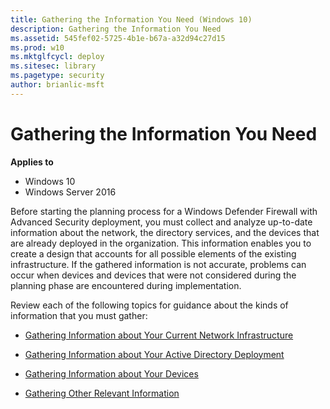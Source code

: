 ```yaml
---
title: Gathering the Information You Need (Windows 10)
description: Gathering the Information You Need
ms.assetid: 545fef02-5725-4b1e-b67a-a32d94c27d15
ms.prod: w10
ms.mktglfcycl: deploy
ms.sitesec: library
ms.pagetype: security
author: brianlic-msft
---
```


# Gathering the Information You Need

**Applies to**
-   Windows 10
-   Windows Server 2016

Before starting the planning process for a Windows Defender Firewall with Advanced Security deployment, you must collect and analyze up-to-date information about the network, the directory services, and the devices that are already deployed in the organization. This information enables you to create a design that accounts for all possible elements of the existing infrastructure. If the gathered information is not accurate, problems can occur when devices and devices that were not considered during the planning phase are encountered during implementation.

Review each of the following topics for guidance about the kinds of information that you must gather:

-   [Gathering Information about Your Current Network Infrastructure](gathering-information-about-your-current-network-infrastructure.md)

-   [Gathering Information about Your Active Directory Deployment](gathering-information-about-your-active-directory-deployment.md)

-   [Gathering Information about Your Devices](gathering-information-about-your-devices.md)

-   [Gathering Other Relevant Information](gathering-other-relevant-information.md)
